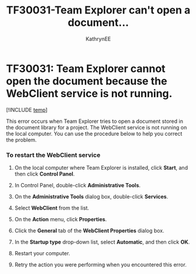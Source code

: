 ﻿---
title: TF30031-Team Explorer can't open a document... 
titleSuffix: Azure DevOps & TFS
description: Occurs when Team Explorer tries to open a document stored in the document library for a project.
ms.technology: devops-agile
ms.manager: mijacobs9-89ac-41e8-8f6f-21bd4254f863
ms.author: kaelli
author: KathrynEE
ms.topic: Troubleshooting
ms.date: 01/20/2017
---

# TF30031: Team Explorer cannot open the document because the WebClient service is not running.

[!INCLUDE [temp](../../includes/version-vsts-tfs-all-versions.md)]

This error occurs when Team Explorer tries to open a document stored in the document library for a project. The WebClient service is not running on the local computer. You can use the procedure below to help you correct the problem.

### To restart the WebClient service

1.  On the local computer where Team Explorer is installed, click **Start**, and then click **Control Panel**.

2.  In Control Panel, double-click **Administrative Tools**.

3.  On the **Administrative Tools** dialog box, double-click **Services**.

4.  Select **WebClient** from the list.

5.  On the **Action** menu, click **Properties**.

6.  Click the **General** tab of the **WebClient Properties** dialog box.

7.  In the **Startup type** drop-down list, select **Automatic**, and then click **OK**.

8.  Restart your computer.

9.  Retry the action you were performing when you encountered this error.
